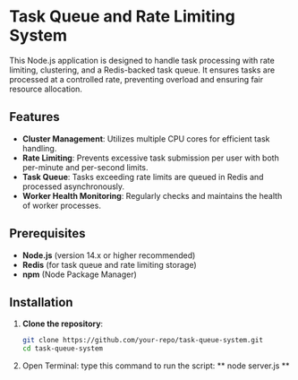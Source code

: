# Task Queue and Rate Limiting System

This Node.js application is designed to handle task processing with rate limiting, clustering, and a Redis-backed task queue. It ensures tasks are processed at a controlled rate, preventing overload and ensuring fair resource allocation.

## Features
- **Cluster Management**: Utilizes multiple CPU cores for efficient task handling.
- **Rate Limiting**: Prevents excessive task submission per user with both per-minute and per-second limits.
- **Task Queue**: Tasks exceeding rate limits are queued in Redis and processed asynchronously.
- **Worker Health Monitoring**: Regularly checks and maintains the health of worker processes.

## Prerequisites

- **Node.js** (version 14.x or higher recommended)
- **Redis** (for task queue and rate limiting storage)
- **npm** (Node Package Manager)

## Installation

1. **Clone the repository**:
   ```bash
   git clone https://github.com/your-repo/task-queue-system.git
   cd task-queue-system
2. Open Terminal:
  type this command to run the script:  ** node server.js **

